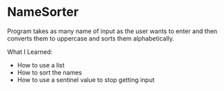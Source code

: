 # NameSorter
Program takes as many name of input as the user wants to enter and then converts them to uppercase and sorts them alphabetically.

What I Learned:
- How to use a list
- How to sort the names
- How to use a sentinel value to stop getting input
